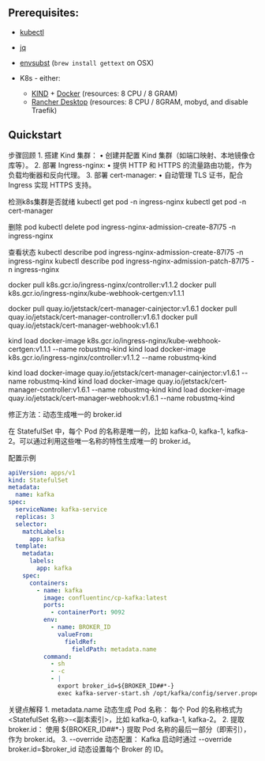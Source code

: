 ## Prerequisites:

- [kubectl](https://kubernetes.io/docs/tasks/tools/)
- [jq](https://stedolan.github.io/jq/)
- [envsubst](https://www.gnu.org/software/gettext/manual/html_node/envsubst-Invocation.html) (`brew install gettext` on OSX)

- K8s - either:
  - [KIND](https://kind.sigs.k8s.io/docs/user/quick-start/#installation) + [Docker](https://www.docker.com) (resources: 8 CPU / 8 GRAM)
  - [Rancher Desktop](https://rancherdesktop.io) (resources: 8 CPU / 8GRAM, mobyd, and disable Traefik)

## Quickstart

步骤回顾
	1.	搭建 Kind 集群：
	•	创建并配置 Kind 集群（如端口映射、本地镜像仓库等）。
	2.	部署 Ingress-nginx:
	•	提供 HTTP 和 HTTPS 的流量路由功能，作为负载均衡器和反向代理。
	3.	部署 cert-manager:
	•	自动管理 TLS 证书，配合 Ingress 实现 HTTPS 支持。


检测k8s集群是否就绪
kubectl get pod -n ingress-nginx
kubectl get pod -n cert-manager


删除 pod
kubectl delete pod ingress-nginx-admission-create-87l75 -n ingress-nginx

查看状态
kubectl describe pod ingress-nginx-admission-create-87l75 -n ingress-nginx
kubectl describe pod ingress-nginx-admission-patch-87l75  -n ingress-nginx


docker pull k8s.gcr.io/ingress-nginx/controller:v1.1.2
docker pull k8s.gcr.io/ingress-nginx/kube-webhook-certgen:v1.1.1

docker pull quay.io/jetstack/cert-manager-cainjector:v1.6.1
docker pull quay.io/jetstack/cert-manager-controller:v1.6.1
docker pull quay.io/jetstack/cert-manager-webhook:v1.6.1

kind load docker-image k8s.gcr.io/ingress-nginx/kube-webhook-certgen:v1.1.1 --name robustmq-kind
kind load docker-image k8s.gcr.io/ingress-nginx/controller:v1.1.2 --name robustmq-kind

kind load docker-image quay.io/jetstack/cert-manager-cainjector:v1.6.1 --name robustmq-kind
kind load docker-image quay.io/jetstack/cert-manager-controller:v1.6.1 --name robustmq-kind
kind load docker-image quay.io/jetstack/cert-manager-webhook:v1.6.1 --name robustmq-kind

修正方法：动态生成唯一的 broker.id

在 StatefulSet 中，每个 Pod 的名称是唯一的，比如 kafka-0, kafka-1, kafka-2。可以通过利用这些唯一名称的特性生成唯一的 broker.id。

配置示例

```yaml
apiVersion: apps/v1
kind: StatefulSet
metadata:
  name: kafka
spec:
  serviceName: kafka-service
  replicas: 3
  selector:
    matchLabels:
      app: kafka
  template:
    metadata:
      labels:
        app: kafka
    spec:
      containers:
        - name: kafka
          image: confluentinc/cp-kafka:latest
          ports:
            - containerPort: 9092
          env:
            - name: BROKER_ID
              valueFrom:
                fieldRef:
                  fieldPath: metadata.name
          command:
            - sh
            - -c
            - |
              export broker_id=${BROKER_ID##*-}
              exec kafka-server-start.sh /opt/kafka/config/server.properties --override broker.id=$broker_id
```
关键点解释
	1.	metadata.name 动态生成 Pod 名称：
每个 Pod 的名称格式为 <StatefulSet 名称>-<副本索引>，比如 kafka-0, kafka-1, kafka-2。
	2.	提取 broker.id：
使用 ${BROKER_ID##*-} 提取 Pod 名称的最后一部分（即索引），作为 broker.id。
	3.	--override 动态配置：
Kafka 启动时通过 --override broker.id=$broker_id 动态设置每个 Broker 的 ID。
